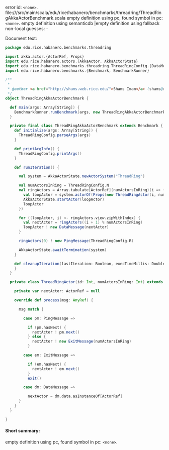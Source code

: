 error id: `<none>`.
file://<WORKSPACE>/src/main/scala/edu/rice/habanero/benchmarks/threadring/ThreadRingAkkaActorBenchmark.scala
empty definition using pc, found symbol in pc: `<none>`.
empty definition using semanticdb
|empty definition using fallback
non-local guesses:
	 -

Document text:

```scala
package edu.rice.habanero.benchmarks.threadring

import akka.actor.{ActorRef, Props}
import edu.rice.habanero.actors.{AkkaActor, AkkaActorState}
import edu.rice.habanero.benchmarks.threadring.ThreadRingConfig.{DataMessage, ExitMessage, PingMessage}
import edu.rice.habanero.benchmarks.{Benchmark, BenchmarkRunner}

/**
 *
 * @author <a href="http://shams.web.rice.edu/">Shams Imam</a> (shams@rice.edu)
 */
object ThreadRingAkkaActorBenchmark {

  def main(args: Array[String]) {
    BenchmarkRunner.runBenchmark(args, new ThreadRingAkkaActorBenchmark)
  }

  private final class ThreadRingAkkaActorBenchmark extends Benchmark {
    def initialize(args: Array[String]) {
      ThreadRingConfig.parseArgs(args)
    }

    def printArgInfo() {
      ThreadRingConfig.printArgs()
    }

    def runIteration() {

      val system = AkkaActorState.newActorSystem("ThreadRing")

      val numActorsInRing = ThreadRingConfig.N
      val ringActors = Array.tabulate[ActorRef](numActorsInRing)(i => {
        val loopActor = system.actorOf(Props(new ThreadRingActor(i, numActorsInRing)))
        AkkaActorState.startActor(loopActor)
        loopActor
      })

      for ((loopActor, i) <- ringActors.view.zipWithIndex) {
        val nextActor = ringActors((i + 1) % numActorsInRing)
        loopActor ! new DataMessage(nextActor)
      }

      ringActors(0) ! new PingMessage(ThreadRingConfig.R)

      AkkaActorState.awaitTermination(system)
    }

    def cleanupIteration(lastIteration: Boolean, execTimeMillis: Double) {
    }
  }

  private class ThreadRingActor(id: Int, numActorsInRing: Int) extends AkkaActor[AnyRef] {

    private var nextActor: ActorRef = null

    override def process(msg: AnyRef) {

      msg match {

        case pm: PingMessage =>

          if (pm.hasNext) {
            nextActor ! pm.next()
          } else {
            nextActor ! new ExitMessage(numActorsInRing)
          }

        case em: ExitMessage =>

          if (em.hasNext) {
            nextActor ! em.next()
          }
          exit()

        case dm: DataMessage =>

          nextActor = dm.data.asInstanceOf[ActorRef]
      }
    }
  }

}

```

#### Short summary: 

empty definition using pc, found symbol in pc: `<none>`.
